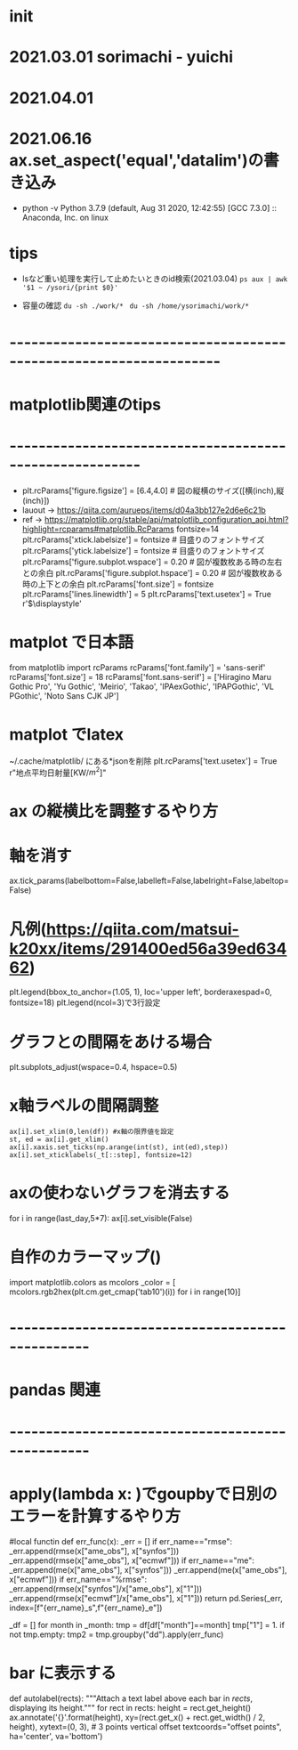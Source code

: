# init
# 2021.03.01 sorimachi - yuichi
# 2021.04.01
# 2021.06.16 ax.set_aspect('equal','datalim')の書き込み

* python -v
Python 3.7.9 (default, Aug 31 2020, 12:42:55) 
[GCC 7.3.0] :: Anaconda, Inc. on linux

# tips
* lsなど重い処理を実行して止めたいときのid検索(2021.03.04)
`ps aux | awk '$1 ~ /ysori/{print $0}'`

* 容量の確認
`du -sh ./work/* `
`du -sh /home/ysorimachi/work/*`


# -------------------------------------------------------------------
# matplotlib関連のtips
# --------------------------------------------------------
* plt.rcParams['figure.figsize'] = [6.4,4.0]  # 図の縦横のサイズ([横(inch),縦(inch)])
* lauout -> https://qiita.com/aurueps/items/d04a3bb127e2d6e6c21b
* ref -> https://matplotlib.org/stable/api/matplotlib_configuration_api.html?highlight=rcparams#matplotlib.RcParams
fontsize=14
plt.rcParams['xtick.labelsize'] = fontsize        # 目盛りのフォントサイズ
plt.rcParams['ytick.labelsize'] = fontsize        # 目盛りのフォントサイズ
plt.rcParams['figure.subplot.wspace'] = 0.20 # 図が複数枚ある時の左右との余白
plt.rcParams['figure.subplot.hspace'] = 0.20 # 図が複数枚ある時の上下との余白
plt.rcParams['font.size'] = fontsize
plt.rcParams['lines.linewidth'] = 5
plt.rcParams['text.usetex'] = True
r'$\displaystyle'

# matplot で日本語
 <!-- rm ~/.cache/matplotlib/fontlist-v330.json -->
 <!-- rm ~/.cache/matplotlib/fontlist-v310.json -->
from matplotlib import rcParams
rcParams['font.family'] = 'sans-serif'
rcParams['font.size'] = 18
rcParams['font.sans-serif'] = ['Hiragino Maru Gothic Pro', 'Yu Gothic', 'Meirio', 'Takao', 'IPAexGothic', 'IPAPGothic', 'VL PGothic', 'Noto Sans CJK JP']


# matplot でlatex
~/.cache/matplotlib/ にある*jsonを削除
plt.rcParams['text.usetex'] = True
r"地点平均日射量[KW/$m^2$]"

# ax の縦横比を調整するやり方
<!-- https://cattech-lab.com/science-tools/simulation-lecture-2-5/ -->
<!-- ax.set_aspect('equal', 'datalim') -->

# 軸を消す
ax.tick_params(labelbottom=False,labelleft=False,labelright=False,labeltop=False)
               
# 凡例(https://qiita.com/matsui-k20xx/items/291400ed56a39ed63462)
plt.legend(bbox_to_anchor=(1.05, 1), loc='upper left', borderaxespad=0, fontsize=18)
plt.legend(ncol=3)で3行設定

# グラフとの間隔をあける場合
plt.subplots_adjust(wspace=0.4, hspace=0.5)

# x軸ラベルの間隔調整
    ax[i].set_xlim(0,len(df)) #x軸の限界値を設定
    st, ed = ax[i].get_xlim()
    ax[i].xaxis.set_ticks(np.arange(int(st), int(ed),step))
    ax[i].set_xticklabels(_t[::step], fontsize=12)

# axの使わないグラフを消去する
for i in range(last_day,5*7):
    ax[i].set_visible(False)

# 自作のカラーマップ()
<!-- cmap = plt.get_cmap("tab10") # ココがポイント -->
import matplotlib.colors as mcolors
_color = [ mcolors.rgb2hex(plt.cm.get_cmap('tab10')(i)) for i in range(10)]

# -------------------------------------------------
# pandas 関連
# -------------------------------------------------
# apply(lambda x: )でgoupbyで日別のエラーを計算するやり方
#local functin
def err_func(x):
    _err = []
    if err_name=="rmse":
        _err.append(rmse(x["ame_obs"], x["synfos"]))
        _err.append(rmse(x["ame_obs"], x["ecmwf"]))
    if err_name=="me":
        _err.append(me(x["ame_obs"], x["synfos"]))
        _err.append(me(x["ame_obs"], x["ecmwf"]))
    if err_name=="%rmse":
        _err.append(rmse(x["synfos"]/x["ame_obs"], x["1"]))
        _err.append(rmse(x["ecmwf"]/x["ame_obs"], x["1"]))
    return pd.Series(_err, index=[f"{err_name}_s",f"{err_name}_e"])

_df = []
for month in _month:
tmp = df[df["month"]==month]
tmp["1"] = 1.
if not tmp.empty:
    tmp2 = tmp.groupby("dd").apply(err_func)


# bar に表示する
def autolabel(rects):
    """Attach a text label above each bar in *rects*, displaying its height."""
    for rect in rects:
        height = rect.get_height()
        ax.annotate('{}'.format(height),
                    xy=(rect.get_x() + rect.get_width() / 2, height),
                    xytext=(0, 3),  # 3 points vertical offset
                    textcoords="offset points",
                    ha='center', va='bottom')

